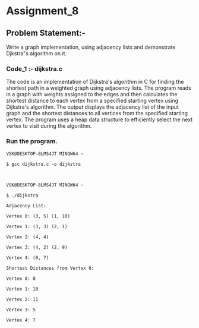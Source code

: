 
# Assignment_8

## Problem Statement:-

Write a graph implementation, using adjacency lists and demonstrate Djkstra‟s algorithm on it. 

### Code_1 :- dijkstra.c

The code is an implementation of Dijkstra's algorithm in C for finding the shortest path in a weighted graph using adjacency lists.
The program reads in a graph with weights assigned to the edges and then calculates the shortest distance to each vertex from a specified 
starting vertex using Dijkstra's algorithm. The output displays the adjacency list of the input graph and the shortest distances to all 
vertices from the specified starting vertex. The program uses a heap data structure to efficiently select the next vertex to visit during the algorithm.

### Run the program.


    VSK@DESKTOP-8LMS4JT MINGW64 ~

    $ gcc dijkstra.c -o dijkstra



    VSK@DESKTOP-8LMS4JT MINGW64 ~

    $ ./dijkstra

    Adjacency List:

    Vertex 0: (3, 5) (1, 10)

    Vertex 1: (3, 3) (2, 1)

    Vertex 2: (4, 4)

    Vertex 3: (4, 2) (2, 9)

    Vertex 4: (0, 7)

    Shortest Distances from Vertex 0:

    Vertex 0: 0

    Vertex 1: 10

    Vertex 2: 11

    Vertex 3: 5

    Vertex 4: 7


